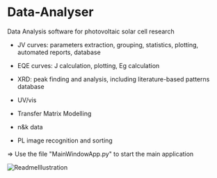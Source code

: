 # Data-Analyser
Data Analysis software for photovoltaic solar cell research



- JV curves: parameters extraction, grouping, statistics, plotting, automated reports, database

- EQE curves: J calculation, plotting, Eg calculation

- XRD: peak finding and analysis, including literature-based patterns database

- UV/vis

- Transfer Matrix Modelling

- n&k data

- PL image recognition and sorting


=> Use the file "MainWindowApp.py" to start the main application


![ReadmeIllustration](https://user-images.githubusercontent.com/43646765/196578108-e2a0c2b0-7762-4e9c-aae1-6fc63d253719.png)
